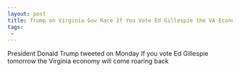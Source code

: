 ```yaml
---
layout: post
title: Trump on Virginia Gov Race If You Vote Ed Gillespie the VA Economy Will Come Roaring Back
tags:
 -
---
```

President Donald Trump tweeted on Monday If you vote Ed Gillespie tomorrow the Virginia economy will come roaring back
